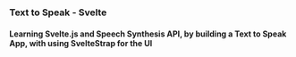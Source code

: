 ### Text to Speak - Svelte

#### Learning Svelte.js and Speech Synthesis API, by building a Text to Speak App, with using SvelteStrap for the UI
